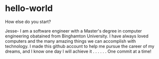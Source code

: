 # hello-world
How else do you start?

Jesse- I am a software engineer with a Master's degree in computer engineering
obatained from Binghamton University. I have always loved computers and the
many amazing things we can accomplish with technology. I made this github
account to help me pursue the career of my dreams, and I know one day I will
achieve it . . .
.
.
.
One commit at a time!
